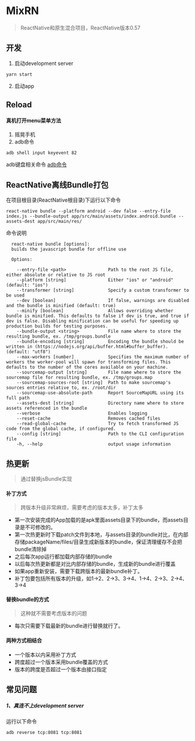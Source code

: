# MixRN
> ReactNative和原生混合项目，ReactNative版本0.57

## 开发
1. 启动development server
```
yarn start
```
2. 启动app

## Reload
#### 真机打开menu菜单方法
1. 摇晃手机
2. adb命令
```
adb shell input keyevent 82
```

adb键盘相关命令
[adb命令](https://stackoverflow.com/questions/7789826/adb-shell-input-events)

## ReactNative离线Bundle打包
在项目根目录(ReactNative根目录)下运行以下命令
```
react-native bundle --platform android --dev false --entry-file index.js --bundle-output app/src/main/assets/index.android.bundle --assets-dest app/src/main/res/
```
命令说明
```
  react-native bundle [options]:
  builds the javascript bundle for offline use

  Options:

    --entry-file <path>                Path to the root JS file, either absolute or relative to JS root
    --platform [string]                Either "ios" or "android" (default: "ios")
    --transformer [string]             Specify a custom transformer to be used
    --dev [boolean]                    If false, warnings are disabled and the bundle is minified (default: true)
    --minify [boolean]                 Allows overriding whether bundle is minified. This defaults to false if dev is true, and true if dev is false. Disabling minification can be useful for speeding up production builds for testing purposes.
    --bundle-output <string>           File name where to store the resulting bundle, ex. /tmp/groups.bundle
    --bundle-encoding [string]         Encoding the bundle should be written in (https://nodejs.org/api/buffer.html#buffer_buffer). (default: "utf8")
    --max-workers [number]             Specifies the maximum number of workers the worker-pool will spawn for transforming files. This defaults to the number of the cores available on your machine.
    --sourcemap-output [string]        File name where to store the sourcemap file for resulting bundle, ex. /tmp/groups.map
    --sourcemap-sources-root [string]  Path to make sourcemap's sources entries relative to, ex. /root/dir
    --sourcemap-use-absolute-path      Report SourceMapURL using its full path
    --assets-dest [string]             Directory name where to store assets referenced in the bundle
    --verbose                          Enables logging
    --reset-cache                      Removes cached files
    --read-global-cache                Try to fetch transformed JS code from the global cache, if configured.
    --config [string]                  Path to the CLI configuration file
    -h, --help                         output usage information
```

## 热更新
> 通过替换jsBundle实现

#### 补丁方式
> 跨版本升级非常麻烦，需要考虑的版本太多，补丁太多

+ 第一次安装完成的App加载的是apk里面assets目录下的bundle，而assets目录是不可修改的。
+ 第一次热更新时下载patch文件到本地，与assets目录的bundle对比，在内部存储packageName/files/目录生成新版本的bundle，保证清理缓存不会把bundle清除掉
+ 之后每次app运行都加载内部存储的bundle
+ 以后每次热更新都是对比内部存储的bundle，生成新的bundle进行覆盖
+ 如果app重新安装，需要下载跨版本的最新bundle补丁。
+ 补丁包要包括所有版本的升级，如1->2、2->3、3->4、1->4、2->3、2->4、3->4

#### 替换bundle的方式
> 这种就不需要考虑版本的问题

+ 每次只需要下载最新的bundle进行替换就行了。

#### 两种方式相结合
+ 一个版本以内采用补丁方式
+ 跨度超过一个版本采用bundle覆盖的方式
+ 版本的跨度是否超过一个版本由接口指定

## 常见问题
##### 1、真连不上development server
运行以下命令
```
adb reverse tcp:8081 tcp:8081
```
